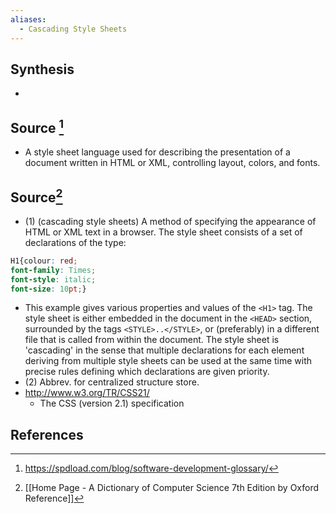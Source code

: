 ```yaml
---
aliases:
  - Cascading Style Sheets
---
```

## Synthesis
- 
## Source [^1]
- A style sheet language used for describing the presentation of a document written in HTML or XML, controlling layout, colors, and fonts.

## Source[^2]
- (1) (cascading style sheets) A method of specifying the appearance of HTML or XML text in a browser. The style sheet consists of a set of declarations of the type:
```css
H1{colour: red;
font-family: Times;
font-style: italic;
font-size: 10pt;}
```
- This example gives various properties and values of the `<H1>` tag. The style sheet is either embedded in the document in the `<HEAD>` section, surrounded by the tags `<STYLE>..</STYLE>`, or (preferably) in a different file that is called from within the document. The style sheet is 'cascading' in the sense that multiple declarations for each element deriving from multiple style sheets can be used at the same time with precise rules defining which declarations are given priority.
- (2) Abbrev. for centralized structure store.
- http://www.w3.org/TR/CSS21/
	- The CSS (version 2.1) specification
## References

[^1]: https://spdload.com/blog/software-development-glossary/
[^2]: [[Home Page - A Dictionary of Computer Science 7th Edition by Oxford Reference]]